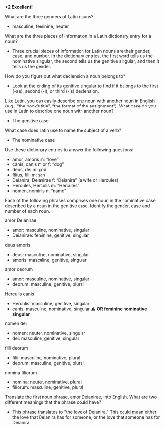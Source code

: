 **+2 Excellent!**

What are the three genders of Latin nouns?
- masculine, feminine, neuter

What are the three pieces of information in a Latin dictionary entry for a noun?
- Three crucial pieces of information for Latin nouns are their gender, case, and number. In the dictionary entries, the first word tells us the nominative singular, the second tells us the genitive singular, and then it tells us the gender.

How do you figure out what declension a noun belongs to?
- Look at the ending of its genitive singular to find if it belongs to the first (-ae), second (-i), or third (-is) declension.

Like Latin, you can easily describe one noun with another noun in English (e.g., “the book’s title”, “the format of the assignment”). What case do you use in Latin to describe one noun with another noun?
- The genitive case

What case does Latin use to name the subject of a verb?
- The nominative case

Use these dictionary entries to answer the following questions:
- amor, amoris m: “love”
- canis, canis m or f: “dog”
- deus, dei m: god
- filius, filii m: son
- Deianira, Deianirae f: “Deianira” (a wife or Hercules)
- Hercules, Herculis m: “Hercules”
- nomen, nominis n: “name”

Each of the following phrases comprises one noun in the nominative case described by a noun in the genitive case. Identify the gender, case and number of each noun.

amor Deianirae
- amor: masculine, nominative, singular
- Deianirae: feminine, genitive, singular

deus amoris
- deus: masculine, nominative, singular
- amoris: masculine, genitive, singular

amor deorum
- amor: masculine, nominative, singular
- deorum: masculine, genitive, plural

Herculis canis
- Herculis: masculine, genitive, singular
- canis: masculine, nominative, singular  ⚠️ **OR feminine nominative singular**

nomen dei
- nomen: neuter, nominative, singular
- dei: masculine, genitive, singular

filii deorum
- filii: masculine, nominative, plural
- deorum: masculine, genitive, plural

nomina filiorum
- nomina: neuter, nominative, plural
- filiorum: masculine, genitive, plural

Translate the first noun phrase, amor Deianirae, into English. What are two different meanings that the phrase could have?
- This phrase translates to "the love of Deianira." This could mean either the love that Deianira has for someone, or the love that someone has for Deianira.
